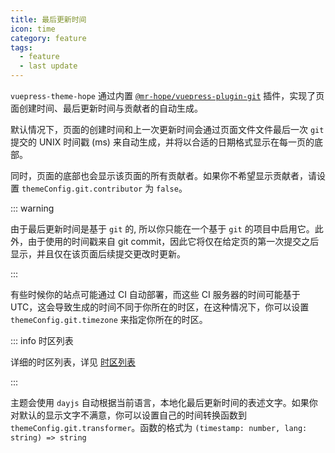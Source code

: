 ```yaml
---
title: 最后更新时间
icon: time
category: feature
tags:
  - feature
  - last update
---
```


`vuepress-theme-hope` 通过内置 [`@mr-hope/vuepress-plugin-git`](https://vuepress-theme-hope.github.io/v1/git/zh/) 插件，实现了页面创建时间、最后更新时间与贡献者的自动生成。

默认情况下，页面的创建时间和上一次更新时间会通过页面文件文件最后一次 `git` 提交的 UNIX 时间戳 (ms) 来自动生成，并将以合适的日期格式显示在每一页的底部。

同时，页面的底部也会显示该页面的所有贡献者。如果你不希望显示贡献者，请设置 `themeConfig.git.contributor` 为 `false`。

<!-- more -->

::: warning

由于最后更新时间是基于 `git` 的, 所以你只能在一个基于 `git` 的项目中启用它。此外，由于使用的时间戳来自 git commit，因此它将仅在给定页的第一次提交之后显示，并且仅在该页面后续提交更改时更新。

:::

有些时候你的站点可能通过 CI 自动部署，而这些 CI 服务器的时间可能基于 UTC，这会导致生成的时间不同于你所在的时区，在这种情况下，你可以设置 `themeConfig.git.timezone` 来指定你所在的时区。

::: info 时区列表

详细的时区列表，详见 [时区列表](https://www.zeitverschiebung.net/cn/all-time-zones.html)

:::

主题会使用 `dayjs` 自动根据当前语言，本地化最后更新时间的表述文字。如果你对默认的显示文字不满意，你可以设置自己的时间转换函数到 `themeConfig.git.transformer`。函数的格式为 `(timestamp: number, lang: string) => string`
